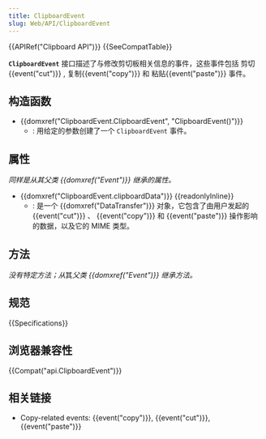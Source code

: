 ```yaml
---
title: ClipboardEvent
slug: Web/API/ClipboardEvent
---
```


{{APIRef("Clipboard API")}} {{SeeCompatTable}}

**`ClipboardEvent`** 接口描述了与修改剪切板相关信息的事件，这些事件包括 剪切{{event("cut")}} , 复制{{event("copy")}} 和 粘贴{{event("paste")}} 事件。

## 构造函数

- {{domxref("ClipboardEvent.ClipboardEvent", "ClipboardEvent()")}}
  - : 用给定的参数创建了一个 `ClipboardEvent` 事件。

## 属性

_同样是从其父类_ _{{domxref("Event")}}_ _继承的属性。_

- {{domxref("ClipboardEvent.clipboardData")}} {{readonlyInline}}
  - : 是一个 {{domxref("DataTransfer")}} 对象，它包含了由用户发起的 {{event("cut")}} 、 {{event("copy")}} 和 {{event("paste")}} 操作影响的数据，以及它的 MIME 类型。

## 方法

*没有特定方法；从*其*父类 {{domxref("Event")}}* _继承方法。_

## 规范

{{Specifications}}

## 浏览器兼容性

{{Compat("api.ClipboardEvent")}}

## 相关链接

- Copy-related events: {{event("copy")}}, {{event("cut")}}, {{event("paste")}}
